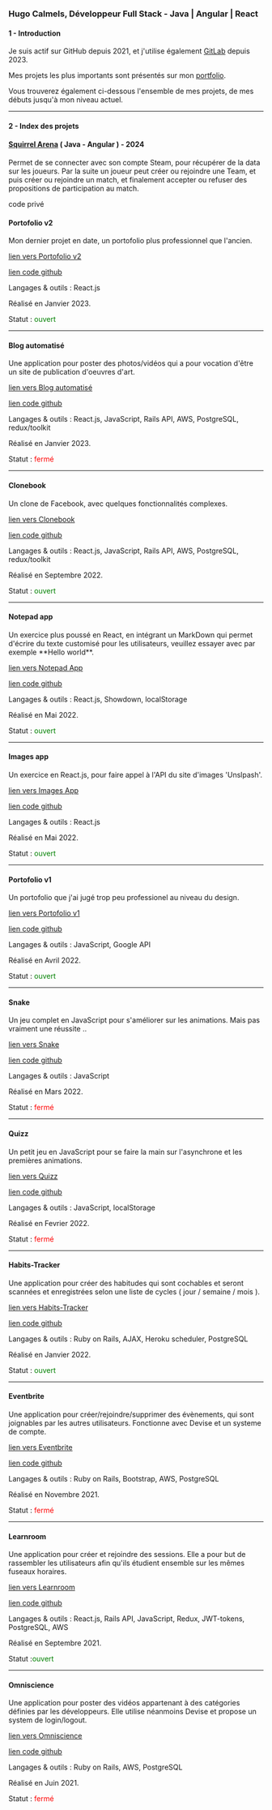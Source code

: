 <h3>Hugo Calmels, Développeur Full Stack - Java | Angular | React</h3>

<h4>1 - Introduction</h4>
<p>Je suis actif sur GitHub depuis 2021, et j'utilise également <a target="_blank" href="https://gitlab.com/hugocalmels">GitLab</a> depuis 2023.</p>
<p>Mes projets les plus importants sont présentés sur mon <a target="_blank" href="https://hugo-calmels.fr/">portfolio</a>.</p>
<p>Vous trouverez également ci-dessous l'ensemble de mes projets, de mes débuts jusqu'à mon niveau actuel.</p>

<hr/>

<h4>2 - Index des projets</h4>

  <h4><a target="_blank" href="https://app.dota-arena.fr/">Squirrel Arena</a> ( Java - Angular ) - 2024</h4>
  <p>Permet de se connecter avec son compte Steam, pour récupérer de la data sur les joueurs. Par la suite un joueur peut créer ou rejoindre une Team, et puis créer ou rejoindre un match, et finalement accepter ou refuser des propositions de participation au match. </p>
  <p>code privé</p>


  




  

  <h4>Portofolio v2</h4>
  <p>Mon dernier projet en date, un portofolio plus professionnel que l'ancien.</p>
  <p> <a target="_blank" href="https://portofolio-hugo-calmels.com/">lien vers Portofolio v2</a></p>
  <p><a target="_blank" href="https://github.com/HugoCalmels/portofolio_v2">lien code github</a></p>

  
   

  <p>Langages & outils : React.js </p>
  <p>Réalisé en Janvier 2023.</p>
  <p>Statut : <font color="green">ouvert</font> </p>
  <hr/>
   <h4>Blog automatisé</h4>
  <p>Une application pour poster des photos/vidéos qui a pour vocation d'être un site de publication d'oeuvres d'art.</p>
  <p>  <a target="_blank" href="https://site-temporaire-blog-de-gaelle.netlify.app/gaelle-boucherit">lien vers Blog automatisé</a></p>
<p>    <a target="_blank" href="https://github.com/HugoCalmels/blog">lien code github</a></p>

  <p>Langages & outils : React.js, JavaScript, Rails API, AWS, PostgreSQL, redux/toolkit </p>
  <p>Réalisé en Janvier 2023.</p>
  <p>Statut : <font color="red">fermé</font> </p>
    <hr/>
   <h4>Clonebook</h4>
  <p>Un clone de Facebook, avec quelques fonctionnalités complexes.</p>
  <p>  <a target="_blank" href="https://clonebook-super.netlify.app/">lien vers Clonebook</a></p>
  <p>    <a target="_blank" href="https://github.com/HugoCalmels/react-social-network-redux">lien code github</a></p>


  <p>Langages & outils : React.js, JavaScript, Rails API, AWS, PostgreSQL, redux/toolkit </p>
  <p>Réalisé en Septembre 2022.</p>
  <p>Statut : <font color="green">ouvert</font> </p>
    <hr/>
   <h4>Notepad app</h4>
  <p>Un exercice plus poussé en React, en intégrant un MarkDown qui permet d'écrire du texte customisé pour les utilisateurs, veuillez essayer avec par exemple **Hello world**.</p>
    <p>  <a target="_blank" href="https://notepad-plus.netlify.app/">lien vers Notepad App</a></p>
      <p> <a target="_blank" href="https://github.com/HugoCalmels/react-notepad">lien code github</a></p>

  <p>Langages & outils : React.js, Showdown, localStorage </p>
  <p>Réalisé en Mai 2022.</p>
  <p>Statut : <font color="green">ouvert</font> </p>
    <hr></hr>
  
  <h4>Images app</h4>
  <p>Un exercice en React.js, pour faire appel à l'API du site d'images 'Unslpash'.</p>
          <p>  <a target="_blank"  href="https://image-app-plus.netlify.app">lien vers Images App</a></p>
                  <p> <a target="_blank" href="https://github.com/HugoCalmels/react-images-app">lien code github</a></p>

  <p>Langages & outils : React.js </p>
  <p>Réalisé en Mai 2022.</p>
  <p>Statut : <font color="green">ouvert</font> </p>
  <hr/>
  <h4>Portofolio v1</h4>
<p>Un portofolio que j'ai jugé trop peu professionel au niveau du design.</p>
<p><a target="_blank" href="https://portofolio-hugo-calmels.netlify.app">lien vers Portofolio v1</a></p>
<p><a target="_blank" href="https://github.com/HugoCalmels/JS_Portofolio">lien code github</a></p>
<p>Langages & outils : JavaScript, Google API</p>
<p>Réalisé en Avril 2022.</p>
<p>Statut : <font color="green">ouvert</font></p>
<hr/>
<h4>Snake</h4>
<p>Un jeu complet en JavaScript pour s'améliorer sur les animations. Mais pas vraiment une réussite ..</p>
<p><a target="_blank" href="https://snake-plus.netlify.app/">lien vers Snake</a></p>
<p><a target="_blank" href="https://github.com/HugoCalmels/JS_Snake">lien code github</a></p>
<p>Langages & outils : JavaScript</p>
<p>Réalisé en Mars 2022.</p>
<p>Statut : <font color="red">fermé</font></p>
  <hr/>
  <h4>Quizz</h4>
  <p>Un petit jeu en JavaScript pour se faire la main sur l'asynchrone et les premières animations.</p>
  <p>  <a target="_blank" href="https://quizz-js-plus.netlify.app/">lien vers Quizz</a></p>
  <p><a target="_blank" href="https://github.com/HugoCalmels/JS_Quizz">lien code github</a></p>

  <p>Langages & outils : JavaScript, localStorage </p>
  <p>Réalisé en Fevrier 2022.</p>
  <p>Statut : <font color="red">fermé</font></p>
    <hr/>
   <h4>Habits-Tracker</h4>
  <p>Une application pour créer des habitudes qui sont cochables et seront scannées et enregistrées selon une liste de cycles ( jour / semaine / mois ).</p>
  <p><a target="_blank" href="https://habits-tracker-plus.herokuapp.com/">lien vers Habits-Tracker</a></p>
  <p><a target="_blank" href="https://github.com/HugoCalmels/Rails_Project_Habits_Tracker">lien code github</a></p>

  <p>Langages & outils : Ruby on Rails, AJAX, Heroku scheduler, PostgreSQL </p>
  <p>Réalisé en Janvier 2022.</p>
  <p>Statut : <font color="green">ouvert</font></p>
  <hr/>
   <h4>Eventbrite</h4>
  <p>Une application pour créer/rejoindre/supprimer des évènements, qui sont joignables par les autres utilisateurs. Fonctionne avec Devise et un systeme de compte.</p>
  <p> <a target="_blank" href="https://github.com/HugoCalmels/RailsIntermediate_Eventbrite">lien vers Eventbrite</a></p>
  <p> <a target="_blank" href="https://github.com/HugoCalmels/RailsIntermediate_Eventbrite">lien code github</a></p>
  
  <p>Langages & outils : Ruby on Rails, Bootstrap, AWS, PostgreSQL </p>
  <p>Réalisé en Novembre 2021.</p>
  <p>Statut : <font color="red">fermé</font> </p>
    <hr/>
   <h4>Learnroom</h4>
  <p>Une application pour créer et rejoindre des sessions. Elle a pour but de rassembler les utilisateurs afin qu'ils étudient ensemble sur les mêmes fuseaux horaires.   </p>
  <p><a target="_blank" href="https://learnroom-v2.netlify.app/">lien vers Learnroom</a></p>
  <p><a target="_blank" href="https://github.com/HugoCalmels/front-learn-room">lien code github</a></p>

  <p>Langages & outils : React.js, Rails API, JavaScript, Redux, JWT-tokens, PostgreSQL, AWS </p>
  <p>Réalisé en Septembre 2021.</p>
  <p>Statut :<font color="green">ouvert</font> </p>
  <hr/>
  <h4>Omniscience</h4>
  <p>Une application pour poster des vidéos appartenant à des catégories définies par les développeurs. Elle utilise néanmoins Devise et propose un system de login/logout.</p>
  <p> <a target="_blank" href="https://thp-omniscience.herokuapp.com/">lien vers Omniscience</a></p>
  <p><a target="_blank" href="">lien code github</a></p>
  <p>Langages & outils : Ruby on Rails, AWS, PostgreSQL </p>
  <p>Réalisé en Juin 2021.</p>
  <p>Statut : <font color="red">fermé</font> </p>
  


